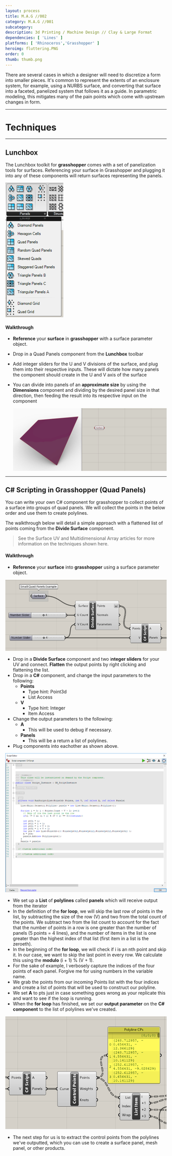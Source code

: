 ```yaml
---
layout: process
title: M.A.G //002
category: M.A.G //001
subcategory: 
description: 3d Printing / Machine Design // Clay & Large Format
dependencies: [ 'Lines' ]
platforms: [ 'Rhinoceros','Grasshopper' ]
heroimg: fluttering.PNG
order: 0
thumb: thumb.png
---
```


There are several cases in which a designer will need to discretize a form into smaller pieces. It's common to represent the extents of an enclosure system, for example, using a NURBS surface, and converting that surface into a faceted, panelized system that follows it as a guide. In parametric modeling, this mitigates many of the pain points which come with upstream changes in form. 

---
# Techniques
---


## Lunchbox

The Lunchbox toolkit for **grasshopper** comes with a set of panelization tools for surfaces. Referencing your surface in Grasshopper and plugging it into any of these components will return surfaces representing the panels.



![](.\images\LunchboxPanels.png)



#### Walkthrough

- **Reference** your **surface** in **grasshopper** with a surface parameter object.

- Drop in a Quad Panels component from the **Lunchbox** toolbar

- Add integer sliders for the U and V divisions of the surface, and plug them into their respective inputs. These will dictate how many panels the component should create in the U and V axis of the surface

- You can divide into panels of an **approximate size** by using the **Dimensions** component and dividing by the desired panel size in that direction, then feeding the result into its respective input on the component

  ![](.\images\LunchboxPanels.gif)

---
## C# Scripting in Grasshopper (Quad Panels)

You can write your own C# component for grasshopper to collect points of a surface into groups of quad panels. We will collect the points in the below order and use them to create polylines. 

The walkthrough below will detail a simple approach with a flattened list of points coming from the **Divide Surface** component.

> See the Surface UV and Multidimensional Array articles for more information on the techniques shown here.


#### Walkthrough

- **Reference** your **surface** into **grasshopper** using a surface parameter object.

![0](.\images\flutter\0.PNG)

- Drop in a **Divide Surface** component and two i**nteger sliders** for your UV and connect. **Flatten** the output points by right clicking and flattening the list.
- Drop in a **C#** component, and change the input parameters to the following:
  - **Points**
    - Type hint: Point3d
    - List Access
  - **V**
    - Type hint: Integer
    - Item Access
- Change the output parameters to the following:
  - **A**
    - This will be used to debug if necessary.
  - **Panels**
    - This will be a return a list of polylines.
- Plug components into eachother as shown above.

![0](.\images\flutter\1.PNG)

- We set up a **List** of **polylines** called **panels** which will receive output from the iterator
- In the definition of the **for loop**, we will skip the last row of points in the list, by subtracting the size of the row (V) and two from the total count of the points. We subtract two from the list count to account for the fact that the number of points in a row is one greater than the number of panels (5 points = 4 lines), and the number of items in the list is one greater than the highest index of that list (first item in a list is the zeroeth).
- In the beginning of the **for loop**, we will check if i is an nth point and skip it. In our case, we want to skip the last point in every row. We calculate this using the **modulo** (i + 1) % (V + 1).
- For the sake of example, I verbosely capture the indices of the four points of each panel. Forgive me for using numbers in the variable name.
- We grab the points from our incoming Points list with the four indices and create a list of points that will be used to construct our polyline.
- We set **A** to pts just in case something goes wrong as your replicate this and want to see if the loop is running.
- When the **for loop** has finished, we set our **output parameter** on the **C# component** to the list of polylines we've created.

![2](.\images\flutter\2.PNG)

- The next step for us is to extract the control points from the polylines we've outputted, which you can use to create a surface panel, mesh panel, or other products.

